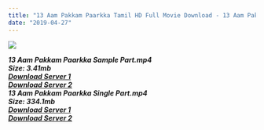 ```yaml
---
title: "13 Aam Pakkam Paarkka Tamil HD Full Movie Download - 13 Aam Pakkam Paarkka Tamil HD Movie Download"
date: "2019-04-27"
---
```


![](https://images.moviebuff.com/8c131d6c-7d9e-4cce-aeb0-b952ac055ff6?w=1000)

**_13 Aam Pakkam Paarkka Sample Part.mp4_**  
**_Size: 3.41mb_**  
**_[Download Server 1](http://dl2.tamilsrcg.xyz/load/2014/13{2c088f659142c0283fde3b45bf50b63be20aae7f704a2f0bf67686df6392cb2e}20Aam{2c088f659142c0283fde3b45bf50b63be20aae7f704a2f0bf67686df6392cb2e}20Pakkam{2c088f659142c0283fde3b45bf50b63be20aae7f704a2f0bf67686df6392cb2e}20Paarkka/13{2c088f659142c0283fde3b45bf50b63be20aae7f704a2f0bf67686df6392cb2e}20Aam{2c088f659142c0283fde3b45bf50b63be20aae7f704a2f0bf67686df6392cb2e}20Pakkam{2c088f659142c0283fde3b45bf50b63be20aae7f704a2f0bf67686df6392cb2e}20Paarkka{2c088f659142c0283fde3b45bf50b63be20aae7f704a2f0bf67686df6392cb2e}20(2014){2c088f659142c0283fde3b45bf50b63be20aae7f704a2f0bf67686df6392cb2e}20HDRip{2c088f659142c0283fde3b45bf50b63be20aae7f704a2f0bf67686df6392cb2e}20Sample.mp4)_**  
**_[Download Server 2](http://dl2.tamilsrcg.xyz/load/2014/13{2c088f659142c0283fde3b45bf50b63be20aae7f704a2f0bf67686df6392cb2e}20Aam{2c088f659142c0283fde3b45bf50b63be20aae7f704a2f0bf67686df6392cb2e}20Pakkam{2c088f659142c0283fde3b45bf50b63be20aae7f704a2f0bf67686df6392cb2e}20Paarkka/13{2c088f659142c0283fde3b45bf50b63be20aae7f704a2f0bf67686df6392cb2e}20Aam{2c088f659142c0283fde3b45bf50b63be20aae7f704a2f0bf67686df6392cb2e}20Pakkam{2c088f659142c0283fde3b45bf50b63be20aae7f704a2f0bf67686df6392cb2e}20Paarkka{2c088f659142c0283fde3b45bf50b63be20aae7f704a2f0bf67686df6392cb2e}20(2014){2c088f659142c0283fde3b45bf50b63be20aae7f704a2f0bf67686df6392cb2e}20HDRip{2c088f659142c0283fde3b45bf50b63be20aae7f704a2f0bf67686df6392cb2e}20Sample.mp4)_**  
**_13 Aam Pakkam Paarkka Single Part.mp4_**  
**_Size: 334.1mb_**  
**_[Download Server 1](http://dl2.tamilsrcg.xyz/load/2014/13{2c088f659142c0283fde3b45bf50b63be20aae7f704a2f0bf67686df6392cb2e}20Aam{2c088f659142c0283fde3b45bf50b63be20aae7f704a2f0bf67686df6392cb2e}20Pakkam{2c088f659142c0283fde3b45bf50b63be20aae7f704a2f0bf67686df6392cb2e}20Paarkka/13{2c088f659142c0283fde3b45bf50b63be20aae7f704a2f0bf67686df6392cb2e}20Aam{2c088f659142c0283fde3b45bf50b63be20aae7f704a2f0bf67686df6392cb2e}20Pakkam{2c088f659142c0283fde3b45bf50b63be20aae7f704a2f0bf67686df6392cb2e}20Paarkka{2c088f659142c0283fde3b45bf50b63be20aae7f704a2f0bf67686df6392cb2e}20(2014){2c088f659142c0283fde3b45bf50b63be20aae7f704a2f0bf67686df6392cb2e}20HDRip.mp4)_**  
**_[Download Server 2](http://dl2.tamilsrcg.xyz/load/2014/13{2c088f659142c0283fde3b45bf50b63be20aae7f704a2f0bf67686df6392cb2e}20Aam{2c088f659142c0283fde3b45bf50b63be20aae7f704a2f0bf67686df6392cb2e}20Pakkam{2c088f659142c0283fde3b45bf50b63be20aae7f704a2f0bf67686df6392cb2e}20Paarkka/13{2c088f659142c0283fde3b45bf50b63be20aae7f704a2f0bf67686df6392cb2e}20Aam{2c088f659142c0283fde3b45bf50b63be20aae7f704a2f0bf67686df6392cb2e}20Pakkam{2c088f659142c0283fde3b45bf50b63be20aae7f704a2f0bf67686df6392cb2e}20Paarkka{2c088f659142c0283fde3b45bf50b63be20aae7f704a2f0bf67686df6392cb2e}20(2014){2c088f659142c0283fde3b45bf50b63be20aae7f704a2f0bf67686df6392cb2e}20HDRip.mp4)_**
